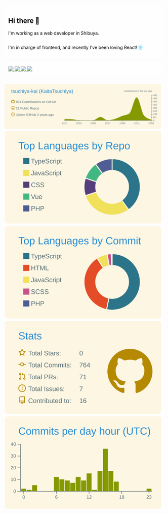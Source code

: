 <section class="test" style="background-image: url(images/black_eye_patch.jpeg); padding-top:10px">
<section style="color:#000; background-color:rgba(255,255,255,0.8); margin:0 auto; padding:10px;border-radius:10px; width:95%;">
<h2>Hi there 👋</h2>
<p>I'm working as a web developer in Shibuya.</p>
<p style="position:relative; display:inline-block; padding-right:18px;">I'm in charge of frontend, and recently I've been loving React!
<img style="width:16px;height:17px;position:absolute; top:0;bottom:0;right:0;margin:auto;"  src="images/react-icon.svg" />
</p>
</section>

<br />

<p style="background-color:rgba(255,255,255,0.8); margin:0 auto; padding:10px; padding-bottom:5px;border-radius:10px; width:95%; ">
  <a href="http://twitter.com/kaichan_2828">
    <img height="20" src="https://img.shields.io/twitter/follow/kaichan_2828?label=Twitter&logo=twitter&style=flat" />
  </a>
  <a href="https://github.com/genki28">
    <img height="20" src="https://img.shields.io/github/followers/genki28?label=follow&logo=github&style=flat" />
  </a>
  <a href="http://qiita.com/tsuchiya_kaita">
    <img height="20" src="https://qiita-badge.apiapi.app/s/tsuchiya_kaita/posts.svg" />
  </a>
  <//qiita.com/tsuchiya_kaita">
    <img height="20" src="https://qiita-badge.apiapi.app/s/tsuchiya_kaita/contributions.svg" />
  </a>
</p>

<br />

[![](https://raw.githubusercontent.com/tsuchiya-kai/tsuchiya-kai/main/profile-summary-card-output/solarized/0-profile-details.svg)](https://github.com/vn7n24fzkq/github-profile-summary-cards)
[![](https://raw.githubusercontent.com/tsuchiya-kai/tsuchiya-kai/main/profile-summary-card-output/solarized/1-repos-per-language.svg)](https://github.com/vn7n24fzkq/github-profile-summary-cards) [![](https://raw.githubusercontent.com/tsuchiya-kai/tsuchiya-kai/main/profile-summary-card-output/solarized/2-most-commit-language.svg)](https://github.com/vn7n24fzkq/github-profile-summary-cards)
[![](https://raw.githubusercontent.com/tsuchiya-kai/tsuchiya-kai/main/profile-summary-card-output/solarized/3-stats.svg)](https://github.com/vn7n24fzkq/github-profile-summary-cards) [![](https://raw.githubusercontent.com/tsuchiya-kai/tsuchiya-kai/main/profile-summary-card-output/solarized/4-productive-time.svg)](https://github.com/vn7n24fzkq/github-profile-summary-cards)

</section>

